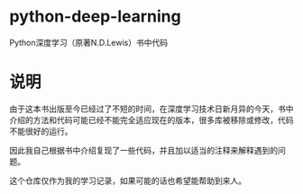 # python-deep-learning
Python深度学习（原著N.D.Lewis）书中代码

# 说明
由于这本书出版至今已经过了不短的时间，在深度学习技术日新月异的今天，书中介绍的方法和代码可能已经不能完全适应现在的版本，很多库被移除或修改，代码不能很好的运行。

因此我自己根据书中介绍复现了一些代码，并且加以适当的注释来解释遇到的问题。

这个仓库仅作为我的学习记录，如果可能的话也希望能帮助到来人。